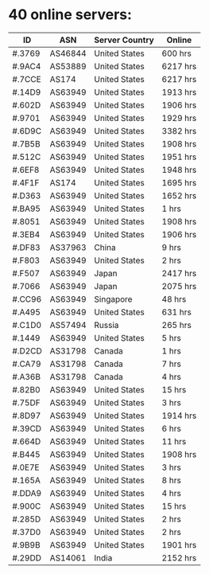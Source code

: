 # 40 online servers:

| ID | ASN | Server Country | Online |
| ------ | ------ | ------ | ------ |
| #.3769 | AS46844 | United States | 600 hrs |
| #.9AC4 | AS53889 | United States | 6217 hrs |
| #.7CCE | AS174 | United States | 6217 hrs |
| #.14D9 | AS63949 | United States | 1913 hrs |
| #.602D | AS63949 | United States | 1906 hrs |
| #.9701 | AS63949 | United States | 1929 hrs |
| #.6D9C | AS63949 | United States | 3382 hrs |
| #.7B5B | AS63949 | United States | 1908 hrs |
| #.512C | AS63949 | United States | 1951 hrs |
| #.6EF8 | AS63949 | United States | 1948 hrs |
| #.4F1F | AS174 | United States | 1695 hrs |
| #.D363 | AS63949 | United States | 1652 hrs |
| #.BA95 | AS63949 | United States | 1 hrs |
| #.8051 | AS63949 | United States | 1908 hrs |
| #.3EB4 | AS63949 | United States | 1906 hrs |
| #.DF83 | AS37963 | China | 9 hrs |
| #.F803 | AS63949 | United States | 2 hrs |
| #.F507 | AS63949 | Japan | 2417 hrs |
| #.7066 | AS63949 | Japan | 2075 hrs |
| #.CC96 | AS63949 | Singapore | 48 hrs |
| #.A495 | AS63949 | United States | 631 hrs |
| #.C1D0 | AS57494 | Russia | 265 hrs |
| #.1449 | AS63949 | United States | 5 hrs |
| #.D2CD | AS31798 | Canada | 1 hrs |
| #.CA79 | AS31798 | Canada | 7 hrs |
| #.A36B | AS31798 | Canada | 4 hrs |
| #.82B0 | AS63949 | United States | 15 hrs |
| #.75DF | AS63949 | United States | 3 hrs |
| #.8D97 | AS63949 | United States | 1914 hrs |
| #.39CD | AS63949 | United States | 6 hrs |
| #.664D | AS63949 | United States | 11 hrs |
| #.B445 | AS63949 | United States | 1908 hrs |
| #.0E7E | AS63949 | United States | 3 hrs |
| #.165A | AS63949 | United States | 8 hrs |
| #.DDA9 | AS63949 | United States | 4 hrs |
| #.900C | AS63949 | United States | 15 hrs |
| #.285D | AS63949 | United States | 2 hrs |
| #.37D0 | AS63949 | United States | 2 hrs |
| #.9B9B | AS63949 | United States | 1901 hrs |
| #.29DD | AS14061 | India | 2152 hrs |

